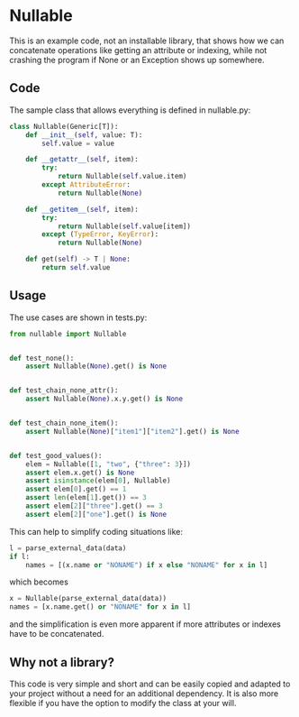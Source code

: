 # Nullable

This is an example code, not an installable library, that shows how we can concatenate operations like 
getting an attribute or indexing, while not crashing the program if None or an Exception shows up somewhere.

## Code
The sample class that allows everything is defined in nullable.py:

```python
class Nullable(Generic[T]):
    def __init__(self, value: T):
        self.value = value

    def __getattr__(self, item):
        try:
            return Nullable(self.value.item)
        except AttributeError:
            return Nullable(None)

    def __getitem__(self, item):
        try:
            return Nullable(self.value[item])
        except (TypeError, KeyError):
            return Nullable(None)

    def get(self) -> T | None:
        return self.value
```

## Usage
The use cases are shown in tests.py:

```python
from nullable import Nullable


def test_none():
    assert Nullable(None).get() is None


def test_chain_none_attr():
    assert Nullable(None).x.y.get() is None


def test_chain_none_item():
    assert Nullable(None)["item1"]["item2"].get() is None


def test_good_values():
    elem = Nullable([1, "two", {"three": 3}])
    assert elem.x.get() is None
    assert isinstance(elem[0], Nullable)
    assert elem[0].get() == 1
    assert len(elem[1].get()) == 3
    assert elem[2]["three"].get() == 3
    assert elem[2]["one"].get() is None
```

This can help to simplify coding situations like:
``` python
l = parse_external_data(data)
if l:
    names = [(x.name or "NONAME") if x else "NONAME" for x in l]
```
which becomes
``` python
x = Nullable(parse_external_data(data))
names = [x.name.get() or "NONAME" for x in l]
```
and the simplification is even more apparent if more attributes or indexes have to be concatenated.

## Why not a library?
This code is very simple and short and can be easily copied and adapted to your project without a need for
an additional dependency. It is also more flexible if you have the option to modify the class at your will.
